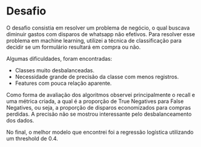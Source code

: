 # Desafio

O desafio consistia em resolver um problema de negócio, o qual buscava diminuir gastos com disparos de whatsapp não efetivos. Para resolver esse problema em machine learning, utilizei a técnica de classificação para decidir se um formulário resultará em compra ou não.

Algumas dificuldades, foram encontradas: 
* Classes muito desbalanceadas.
* Necessidade grande de precisão da classe com menos registros.
* Features com pouca relação aparente.

Como forma de avaliação dos algoritmos observei principalmente o recall e uma métrica criada, a qual é a proporção de True Negatives para False Negatives, ou seja, a proporção de disparos economizados para compras perdidas. A precisão não se mostrou interessante pelo desbalanceamento dos dados.

No final, o melhor modelo que encontrei foi a regressão logística utilizando um threshold de 0.4.
